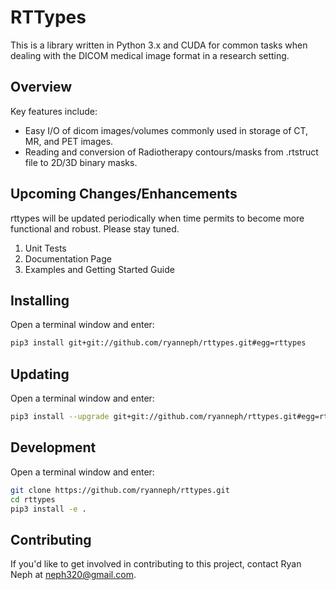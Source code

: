# RTTypes
This is a library written in Python 3.x and CUDA for common tasks when dealing with the DICOM medical image format in a research setting. 
## Overview
Key features include:
* Easy I/O of dicom images/volumes commonly used in storage of CT, MR, and PET images.
* Reading and conversion of Radiotherapy contours/masks from .rtstruct file to 2D/3D binary masks.

## Upcoming Changes/Enhancements
rttypes will be updated periodically when time permits to become more functional and robust. Please stay tuned.
1. Unit Tests
2. Documentation Page
3. Examples and Getting Started Guide

## Installing
Open a terminal window and enter:
``` bash
pip3 install git+git://github.com/ryanneph/rttypes.git#egg=rttypes
```

## Updating
Open a terminal window and enter:
``` bash
pip3 install --upgrade git+git://github.com/ryanneph/rttypes.git#egg=rttypes
```

## Development
Open a terminal window and enter:
``` bash
git clone https://github.com/ryanneph/rttypes.git
cd rttypes
pip3 install -e .
```

## Contributing
If you'd like to get involved in contributing to this project, contact Ryan Neph at neph320@gmail.com.
